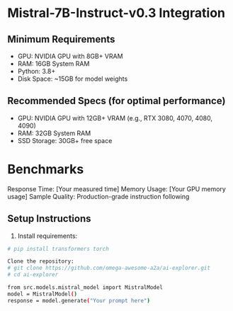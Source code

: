 # Mistral-7B-Instruct-v0.3 Integration

## Minimum Requirements
- GPU: NVIDIA GPU with 8GB+ VRAM
- RAM: 16GB System RAM
- Python: 3.8+
- Disk Space: ~15GB for model weights

## Recommended Specs (for optimal performance)
- GPU: NVIDIA GPU with 12GB+ VRAM (e.g., RTX 3080, 4070, 4080, 4090)
- RAM: 32GB System RAM
- SSD Storage: 30GB+ free space

# Benchmarks
Response Time: [Your measured time]
Memory Usage: [Your GPU memory usage]
Sample Quality: Production-grade instruction following

## Setup Instructions
1. Install requirements:
```bash
# pip install transformers torch

Clone the repository:
# git clone https://github.com/omega-awesome-a2a/ai-explorer.git
# cd ai-explorer

from src.models.mistral_model import MistralModel
model = MistralModel()
response = model.generate("Your prompt here")



